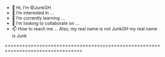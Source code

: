 - 👋 Hi, I’m @JunkGH
- 👀 I’m interested in ...
- 🌱 I’m currently learning ...
- 💞️ I’m looking to collaborate on ...
- 📫 How to reach me ...
Also, my real name is not JunkGH my real name is Junk

=================================================================================


<!---
JunkGH/JunkGH is a ✨ special ✨ repository because its `README.md` (this file) appears on your GitHub profile.
You can click the Preview link to take a look at your changes.
--->
